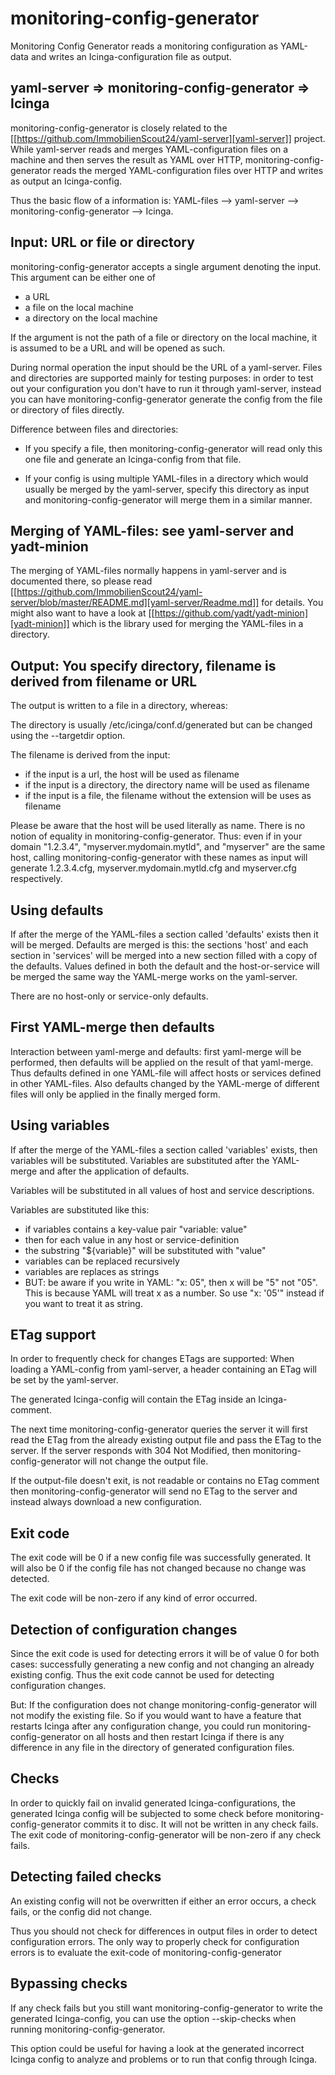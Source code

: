 monitoring-config-generator
===========================

Monitoring Config Generator reads a monitoring configuration as
YAML-data and writes an Icinga-configuration file as output.


yaml-server => monitoring-config-generator => Icinga
----------------------------------------------------

monitoring-config-generator is closely related to the [[https://github.com/ImmobilienScout24/yaml-server][yaml-server]]
project. While yaml-server reads and merges YAML-configuration files
on a machine and then serves the result as YAML over HTTP,
monitoring-config-generator reads the merged YAML-configuration files
over HTTP and writes as output an Icinga-config.

Thus the basic flow of a information is:
YAML-files --> yaml-server --> monitoring-config-generator --> Icinga.

Input: URL or file or directory
-------------------------------

monitoring-config-generator accepts a single argument denoting the
input. This argument can be either one of
- a URL
- a file on the local machine
- a directory on the local machine

If the argument is not the path of a file or directory on the local
machine, it is assumed to be a URL and will be opened as such.

During normal operation the input should be the URL of a yaml-server.
Files and directories are supported mainly for testing purposes: in
order to test out your configuration you don't have to run it through
yaml-server, instead you can have monitoring-config-generator generate
the config from the file or directory of files directly.

Difference between files and directories: 

- If you specify a file, then monitoring-config-generator will read only
  this one file and generate an Icinga-config from that file.

- If your config is using multiple YAML-files in a directory which would
  usually be  merged by the yaml-server, specify this directory as input
  and monitoring-config-generator will merge them in a similar manner.


Merging of YAML-files: see yaml-server and yadt-minion
------------------------------------------------------

The merging of YAML-files normally happens in yaml-server and is
documented there, so please read [[https://github.com/ImmobilienScout24/yaml-server/blob/master/README.md][yaml-server/Readme.md]] for details.
You might also want to have a look at [[https://github.com/yadt/yadt-minion][yadt-minion]] which is the library
used for merging the YAML-files in a directory.


Output: You specify directory, filename is derived from filename or URL
-----------------------------------------------------------------------
The output is written to a file in a directory, whereas: 

The directory is usually /etc/icinga/conf.d/generated but can be changed using the
--targetdir option.

The filename is derived from the input:
- if the input is a url, the host will be used as filename
- if the input is a directory, the directory name will be used as filename
- if the input is a file, the filename without the extension will be uses as filename

Please be aware that the host will be used literally as name. There is
no notion of equality in monitoring-config-generator. Thus: even if in
your domain "1.2.3.4", "myserver.mydomain.mytld", and "myserver" are
the same host, calling monitoring-config-generator with these names as
input will generate 1.2.3.4.cfg, myserver.mydomain.mytld.cfg and
myserver.cfg respectively.


Using defaults
--------------
If after the merge of the YAML-files a section called 'defaults'
exists then it will be merged.  Defaults are merged is this: the
sections 'host' and each section in 'services' will be merged into a
new section filled with a copy of the defaults. Values defined in both
the default and the host-or-service will be merged the same way the
YAML-merge works on the yaml-server.

There are no host-only or service-only defaults.

First YAML-merge then defaults
------------------------------
Interaction between yaml-merge and defaults: first yaml-merge will be
performed, then defaults will be applied on the result of that
yaml-merge. Thus defaults defined in one YAML-file will affect hosts
or services defined in other YAML-files. Also defaults changed by the
YAML-merge of different files will only be applied in the finally
merged form.


Using variables
---------------
If after the merge of the YAML-files a section called 'variables'
exists, then variables will be substituted.  Variables are substituted
after the YAML-merge and after the application of defaults.

Variables will be substituted in all values of host and service
descriptions.

Variables are substituted like this:
- if variables contains a key-value pair "variable: value"
- then for each value in any host or service-definition
- the substring "${variable}" will be substituted with "value"
- variables can be replaced recursively
- variables are replaces as strings
- BUT: be aware if you write in YAML: "x: 05", then x will be "5" not
  "05". This is because YAML will treat x as a number. So use "x:
  '05'" instead if you want to treat it as string.


ETag support
------------
In order to frequently check for changes ETags are supported: When
loading a YAML-config from yaml-server, a header containing an ETag
will be set by the yaml-server.

The generated Icinga-config will contain the ETag inside an
Icinga-comment.

The next time monitoring-config-generator queries the server it will
first read the ETag from the already existing output file and pass the
ETag to the server. If the server responds with 304 Not Modified, then
monitoring-config-generator will not change the output file.

If the output-file doesn't exit, is not readable or contains no ETag
comment then monitoring-config-generator will send no ETag to the
server and instead always download a new configuration. 

Exit code
---------
The exit code will be 0 if a new config file was successfully
generated. It will also be 0 if the config file has not changed
because no change was detected.

The exit code will be non-zero if any kind of error occurred.

Detection of configuration changes
----------------------------------

Since the exit code is used for detecting errors it will be of
value 0 for both cases: successfully generating a new config and
not changing an already existing config. Thus the exit code cannot
be used for detecting configuration changes.

But: If the configuration does not change monitoring-config-generator
will not modify the existing file. So if you would want to have a feature
that restarts Icinga after any configuration change, you could run
monitoring-config-generator on all hosts and then restart Icinga if there
is any difference in any file in the directory of generated configuration
files.


Checks
------

In order to quickly fail on invalid generated Icinga-configurations,
the generated Icinga config will be subjected to some check before
monitoring-config-generator commits it to disc. It will not be written
in any check fails. The exit code of monitoring-config-generator will
be non-zero if any check fails.


Detecting failed checks
-----------------------

An existing config will not be overwritten if either an error occurs,
a check fails, or the config did not change.

Thus you should not check for differences in output files in order to
detect configuration errors. The only way to properly check for
configuration errors is to evaluate the exit-code of
monitoring-config-generator


Bypassing checks
----------------

If any check fails but you still want monitoring-config-generator to
write the generated Icinga-config, you can use the option
--skip-checks when running monitoring-config-generator.

This option could be useful for having a look at the generated
incorrect Icinga config to analyze and problems or to run that config
through Icinga.

